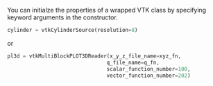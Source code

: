 You can initialze the properties of a wrapped VTK class by specifying keyword arguments in the constructor.

``` Python
cylinder = vtkCylinderSource(resolution=8)
```

or

``` Python
pl3d = vtkMultiBlockPLOT3DReader(x_y_z_file_name=xyz_fn,
                                q_file_name=q_fn,
                                scalar_function_number=100,
                                vector_function_number=202)
   
```

